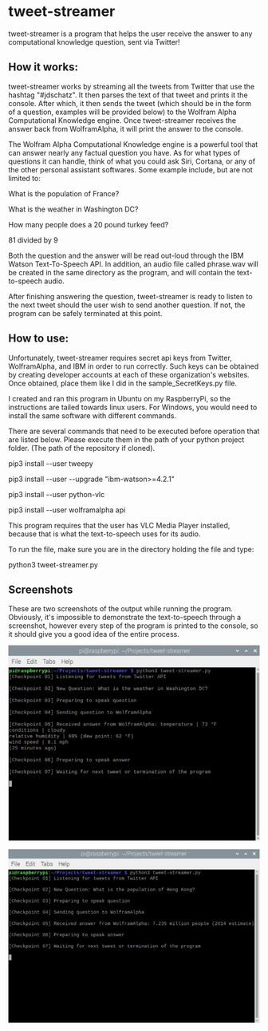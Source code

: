 # tweet-streamer
tweet-streamer is a program that helps the user receive the answer to any computational knowledge question, sent
via Twitter!

## How it works:

tweet-streamer works by streaming all the tweets from Twitter that use the hashtag "#jdschatz". It then
parses the text of that tweet and prints it the console. After which, it then sends the tweet
(which should be in the form of a question, examples will be provided below) to the Wolfram Alpha
Computational Knowledge engine. Once tweet-streamer receives the answer back from
WolframAlpha, it will print the answer to the console.

The Wolfram Alpha Computational Knowledge engine is a powerful tool that can answer nearly any factual
question you have. As for what types of questions it can handle, think of what you could ask Siri, Cortana,
or any of the other personal assistant softwares. Some example include, but are not limited to:
    
What is the population of France?

What is the weather in Washington DC?

How many people does a 20 pound turkey feed?

81 divided by 9

Both the question and the answer will be read out-loud through the IBM Watson Text-To-Speech API.
In addition, an audio file called phrase.wav will be created in the same directory as the program,
and will contain the text-to-speech audio.

After finishing answering the question, tweet-streamer is ready to listen to the next tweet should the
user wish to send another question. If not, the program can be safely terminated at this point.

## How to use:

Unfortunately, tweet-streamer requires secret api keys from Twitter, WolframAlpha, and IBM in order 
to run correctly. Such keys can be obtained by creating developer accounts at each of these organization's
websites. Once obtained, place them like I did in the sample_SecretKeys.py file.

I created and ran this program in Ubuntu on my RaspberryPi, so the instructions are tailed towards
linux users. For Windows, you would need to install the same software with different commands.

There are several commands that need to be executed before operation that are listed below. Please
execute them in the path of your python project folder. (The path of the repository if cloned).

pip3 install --user tweepy

pip3 install --user --upgrade "ibm-watson>=4.2.1"

pip3 install --user python-vlc

pip3 install --user wolframalpha api

This program requires that the user has VLC Media Player installed, because that is what the 
text-to-speech uses for its audio.

To run the file, make sure you are in the directory holding the file and type:

python3 tweet-streamer.py

## Screenshots

These are two screenshots of the output while running the program. Obviously, it's impossible to
demonstrate the text-to-speech through a screenshot, however every step of the program is printed
to the console, so it should give you a good idea of the entire process.

![Alt text](https://github.com/jdschatz/tweet-streamer/blob/master/sample_output1.jpg?raw=true "Sample output 1")

![Alt text](https://github.com/jdschatz/tweet-streamer/blob/master/sample_output2.jpg?raw=true "Sample output 2")
                                                                                               